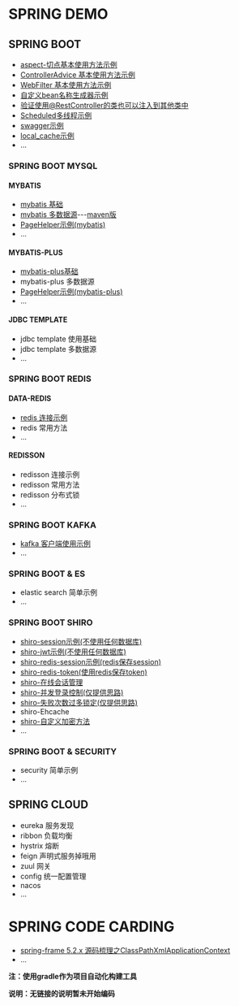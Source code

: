 # SPRING DEMO

## SPRING BOOT
- [aspect-切点基本使用方法示例](./aspect)
- [ControllerAdvice 基本使用方法示例](./controller_advice)
- [WebFilter 基本使用方法示例](./web_filter)
- [自定义bean名称生成器示例](./bean_name_generator)
- [验证使用@RestController的类也可以注入到其他类中](./controller_injection)
- [Scheduled多线程示例](./scheduled_multi_thread)
- [swagger示例](./swagger_demo)
- [local_cache示例](./local_cache_demo)
- ...

### SPRING BOOT MYSQL

#### MYBATIS
- [mybatis 基础](./mybatis_base)
- [mybatis 多数据源](./multi_datasource)---[maven版](https://github.com/idream68/multidatasource)
- [PageHelper示例(mybatis)](./mybatis_pagehelper)
- ...

#### MYBATIS-PLUS
- [mybatis-plus基础](./mybatis_plus)
- mybatis-plus 多数据源
- [PageHelper示例(mybatis-plus)](./mybatis_plus_pagehelper)
- ...

#### JDBC TEMPLATE
- jdbc template 使用基础
- jdbc template 多数据源
- ...

### SPRING BOOT REDIS
#### DATA-REDIS
- [redis 连接示例](./redis_client)
- redis 常用方法
- ...

#### REDISSON
- redisson 连接示例
- redisson 常用方法
- redisson 分布式锁
- ...

### SPRING BOOT KAFKA
- [kafka 客户端使用示例](./kafkaclient)
- ...

### SPRING BOOT & ES
- elastic search 简单示例
- ...

### SPRING BOOT SHIRO
- [shiro-session示例(不使用任何数据库)](./shiro_base)
- [shiro-jwt示例(不使用任何数据库)](./shiro_jwt)
- [shiro-redis-session示例(redis保存session)](./shiro_redis)
- [shiro-redis-token(使用redis保存token)](./shiro_redis_token)
- [shiro-在线会话管理](./shiro_redis_token)
- [shiro-并发登录控制(仅提供思路)](./shiro_redis_token)
- [shiro-失败次数过多锁定(仅提供思路)](./shiro_redis_token)
- shiro-Ehcache 
- [shiro-自定义加密方法](./shiro_custom_encryption)
- ...

### SPRING BOOT & SECURITY
- security 简单示例
- ...

## SPRING CLOUD
- eureka 服务发现
- ribbon 负载均衡
- hystrix 熔断
- feign 声明式服务掉哦用
- zuul 网关
- config 统一配置管理
- nacos 
- ...

# SPRING CODE CARDING
- [spring-frame 5.2.x 源码梳理之ClassPathXmlApplicationContext](https://www.idream68.top/2021/05/11/spring/springcarding/ClassPathXmlApplicationContext-main/)
- ...

**注：使用gradle作为项目自动化构建工具**

**说明：无链接的说明暂未开始编码**